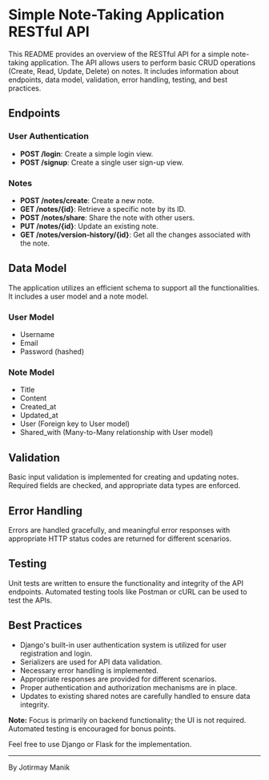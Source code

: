 # Simple Note-Taking Application RESTful API

This README provides an overview of the RESTful API for a simple note-taking application. The API allows users to perform basic CRUD operations (Create, Read, Update, Delete) on notes. It includes information about endpoints, data model, validation, error handling, testing, and best practices.

## Endpoints

### User Authentication
- **POST /login**: Create a simple login view.
- **POST /signup**: Create a single user sign-up view.

### Notes
- **POST /notes/create**: Create a new note.
- **GET /notes/{id}**: Retrieve a specific note by its ID.
- **POST /notes/share**: Share the note with other users.
- **PUT /notes/{id}**: Update an existing note.
- **GET /notes/version-history/{id}**: Get all the changes associated with the note.

## Data Model

The application utilizes an efficient schema to support all the functionalities. It includes a user model and a note model.

### User Model
- Username
- Email
- Password (hashed)

### Note Model
- Title
- Content
- Created_at
- Updated_at
- User (Foreign key to User model)
- Shared_with (Many-to-Many relationship with User model)

## Validation

Basic input validation is implemented for creating and updating notes. Required fields are checked, and appropriate data types are enforced.

## Error Handling

Errors are handled gracefully, and meaningful error responses with appropriate HTTP status codes are returned for different scenarios.

## Testing

Unit tests are written to ensure the functionality and integrity of the API endpoints. Automated testing tools like Postman or cURL can be used to test the APIs.

## Best Practices

- Django's built-in user authentication system is utilized for user registration and login.
- Serializers are used for API data validation.
- Necessary error handling is implemented.
- Appropriate responses are provided for different scenarios.
- Proper authentication and authorization mechanisms are in place.
- Updates to existing shared notes are carefully handled to ensure data integrity.

**Note:** Focus is primarily on backend functionality; the UI is not required. Automated testing is encouraged for bonus points.

Feel free to use Django or Flask for the implementation.

---
By Jotirmay Manik
